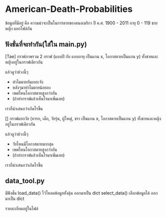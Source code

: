 # American-Death-Probabilities
ข้อมูลที่มีอยู่ คือ ความน่าจะเป็นในการตายของคนอเมริกา
ปี ค.ศ. 1900 - 2011 อายุ 0 - 119
ชาย หญิง แยกไฟล์กัน

## ฟังชั่นที่จะทำกัน(ใส่ใน main.py)
[Tae] กราฟภาพรวม 2 กราฟ (แบบปี กับ แบบอายุ เป็นแกน x, โอกาสตายเป็นแกน y) ทั้งชายและหญิงอยู่ในกราฟเดียวกัน

แล้วดูว่าช่วงนี้ๆ 

- ทำไมตายกันเยอะจัง 
- หลังๆมาทำไมตายน้อยลง
- เพศไหนโอกาสตายสูงกว่ากัน
- (ถ้าทำกราฟแล้วเห็นไรมาเพิ่มเลย)

เราก็นำเสนอว่าเกิดไรขึ้น

[] กราฟแยกวัย (ทารก, เด็ก, วัยรุ่น, ผู้ใหญ่, ชรา เป็นแกน x, โอกาสตายเป็นแกน y) ทั้งชายและหญิงอยู่ในกราฟเดียวกัน

แล้วดูว่าช่วงนี้ๆ 

- วัยไหนมีโอกาสตายมากสุด
- เพศไหนโอกาสตายสูงกว่ากัน
- (ถ้าทำกราฟแล้วเห็นไรมาเพิ่มเลย)

เราก็นำเสนอว่าเกิดไรขึ้น

## data_tool.py
มีฟังชั่น load_data() ไว้โหลดข้อมูลทั้งดุ้น ออกมาเป็น dict
      select_data() เลือกข้อมูลได้   ออกมาเป็น dict

รายละเอียดอยู่ในไฟล์
